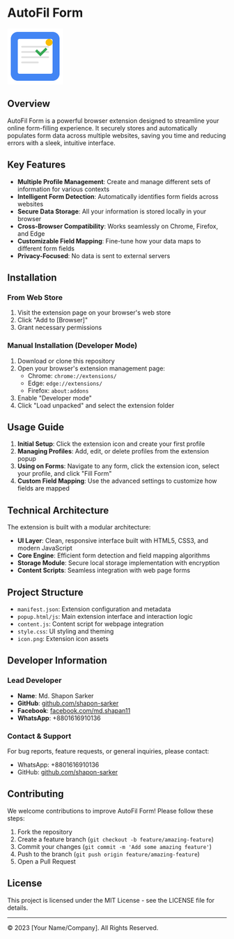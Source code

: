 # AutoFil Form

![AutoFil Form Logo](./icon.png)

## Overview

AutoFil Form is a powerful browser extension designed to streamline your online form-filling experience. It securely stores and automatically populates form data across multiple websites, saving you time and reducing errors with a sleek, intuitive interface.

## Key Features

- **Multiple Profile Management**: Create and manage different sets of information for various contexts
- **Intelligent Form Detection**: Automatically identifies form fields across websites
- **Secure Data Storage**: All your information is stored locally in your browser
- **Cross-Browser Compatibility**: Works seamlessly on Chrome, Firefox, and Edge
- **Customizable Field Mapping**: Fine-tune how your data maps to different form fields
- **Privacy-Focused**: No data is sent to external servers

## Installation

### From Web Store
1. Visit the extension page on your browser's web store
2. Click "Add to [Browser]"
3. Grant necessary permissions

### Manual Installation (Developer Mode)
1. Download or clone this repository
2. Open your browser's extension management page:
   - Chrome: `chrome://extensions/`
   - Edge: `edge://extensions/`
   - Firefox: `about:addons`
3. Enable "Developer mode"
4. Click "Load unpacked" and select the extension folder

## Usage Guide

1. **Initial Setup**: Click the extension icon and create your first profile
2. **Managing Profiles**: Add, edit, or delete profiles from the extension popup
3. **Using on Forms**: Navigate to any form, click the extension icon, select your profile, and click "Fill Form"
4. **Custom Field Mapping**: Use the advanced settings to customize how fields are mapped

## Technical Architecture

The extension is built with a modular architecture:

- **UI Layer**: Clean, responsive interface built with HTML5, CSS3, and modern JavaScript
- **Core Engine**: Efficient form detection and field mapping algorithms
- **Storage Module**: Secure local storage implementation with encryption
- **Content Scripts**: Seamless integration with web page forms

## Project Structure

- `manifest.json`: Extension configuration and metadata
- `popup.html/js`: Main extension interface and interaction logic
- `content.js`: Content script for webpage integration
- `style.css`: UI styling and theming
- `icon.png`: Extension icon assets

## Developer Information

### Lead Developer
- **Name**: Md. Shapon Sarker
- **GitHub**: [github.com/shapon-sarker](https://github.com/shapon-sarker)
- **Facebook**: [facebook.com/md.shapan11](https://www.facebook.com/md.shapan11/)
- **WhatsApp**: +8801616910136

### Contact & Support
For bug reports, feature requests, or general inquiries, please contact:
- WhatsApp: +8801616910136
- GitHub: [github.com/shapon-sarker](https://github.com/shapon-sarker)

## Contributing

We welcome contributions to improve AutoFil Form! Please follow these steps:

1. Fork the repository
2. Create a feature branch (`git checkout -b feature/amazing-feature`)
3. Commit your changes (`git commit -m 'Add some amazing feature'`)
4. Push to the branch (`git push origin feature/amazing-feature`)
5. Open a Pull Request

## License

This project is licensed under the MIT License - see the LICENSE file for details.

---

© 2023 [Your Name/Company]. All Rights Reserved.